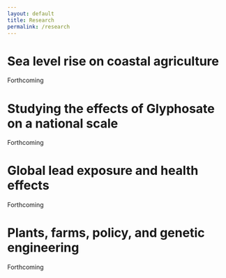 ```yaml
---
layout: default
title: Research
permalink: /research
---
```


# Sea level rise on coastal agriculture
Forthcoming

# Studying the effects of Glyphosate on a national scale
Forthcoming

# Global lead exposure and health effects
Forthcoming

# Plants, farms, policy, and genetic engineering
Forthcoming

